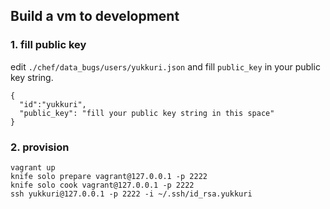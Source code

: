## Build a vm to development

### 1. fill public key

edit `./chef/data_bugs/users/yukkuri.json` and fill `public_key` in your public key string.

```
{
  "id":"yukkuri",
  "public_key": "fill your public key string in this space"
}
```

### 2. provision

```
vagrant up
knife solo prepare vagrant@127.0.0.1 -p 2222
knife solo cook vagrant@127.0.0.1 -p 2222
ssh yukkuri@127.0.0.1 -p 2222 -i ~/.ssh/id_rsa.yukkuri
```
